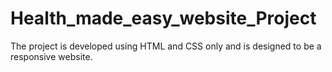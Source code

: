 # Health_made_easy_website_Project
The project is developed using HTML and CSS only and is designed to be a responsive website.
